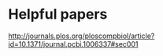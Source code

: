 # Helpful papers    
http://journals.plos.org/ploscompbiol/article?id=10.1371/journal.pcbi.1006337#sec001    
